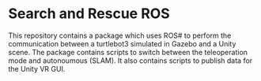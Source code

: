 # Search and Rescue ROS
This repository contains a package which uses ROS# to perform the communication between a turtlebot3 simulated in Gazebo and a Unity scene. The package contains scripts to switch between the teleoperation mode and autonoumous (SLAM).
It also contains scripts to publish data for the Unity VR GUI.
